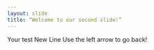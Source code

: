 ```yaml
---
layout: slide
title: “Welcome to our second slide!”
---
```

Your test
New Line
Use the left arrow to go back!
